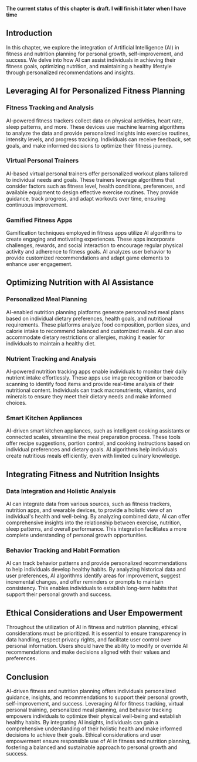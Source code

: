 **The current status of this chapter is draft. I will finish it later when I have time**

Introduction
------------

In this chapter, we explore the integration of Artificial Intelligence (AI) in fitness and nutrition planning for personal growth, self-improvement, and success. We delve into how AI can assist individuals in achieving their fitness goals, optimizing nutrition, and maintaining a healthy lifestyle through personalized recommendations and insights.

Leveraging AI for Personalized Fitness Planning
-----------------------------------------------

### Fitness Tracking and Analysis

AI-powered fitness trackers collect data on physical activities, heart rate, sleep patterns, and more. These devices use machine learning algorithms to analyze the data and provide personalized insights into exercise routines, intensity levels, and progress tracking. Individuals can receive feedback, set goals, and make informed decisions to optimize their fitness journey.

### Virtual Personal Trainers

AI-based virtual personal trainers offer personalized workout plans tailored to individual needs and goals. These trainers leverage algorithms that consider factors such as fitness level, health conditions, preferences, and available equipment to design effective exercise routines. They provide guidance, track progress, and adapt workouts over time, ensuring continuous improvement.

### Gamified Fitness Apps

Gamification techniques employed in fitness apps utilize AI algorithms to create engaging and motivating experiences. These apps incorporate challenges, rewards, and social interaction to encourage regular physical activity and adherence to fitness goals. AI analyzes user behavior to provide customized recommendations and adapt game elements to enhance user engagement.

Optimizing Nutrition with AI Assistance
---------------------------------------

### Personalized Meal Planning

AI-enabled nutrition planning platforms generate personalized meal plans based on individual dietary preferences, health goals, and nutritional requirements. These platforms analyze food composition, portion sizes, and calorie intake to recommend balanced and customized meals. AI can also accommodate dietary restrictions or allergies, making it easier for individuals to maintain a healthy diet.

### Nutrient Tracking and Analysis

AI-powered nutrition tracking apps enable individuals to monitor their daily nutrient intake effortlessly. These apps use image recognition or barcode scanning to identify food items and provide real-time analysis of their nutritional content. Individuals can track macronutrients, vitamins, and minerals to ensure they meet their dietary needs and make informed choices.

### Smart Kitchen Appliances

AI-driven smart kitchen appliances, such as intelligent cooking assistants or connected scales, streamline the meal preparation process. These tools offer recipe suggestions, portion control, and cooking instructions based on individual preferences and dietary goals. AI algorithms help individuals create nutritious meals efficiently, even with limited culinary knowledge.

Integrating Fitness and Nutrition Insights
------------------------------------------

### Data Integration and Holistic Analysis

AI can integrate data from various sources, such as fitness trackers, nutrition apps, and wearable devices, to provide a holistic view of an individual's health and well-being. By analyzing combined data, AI can offer comprehensive insights into the relationship between exercise, nutrition, sleep patterns, and overall performance. This integration facilitates a more complete understanding of personal growth opportunities.

### Behavior Tracking and Habit Formation

AI can track behavior patterns and provide personalized recommendations to help individuals develop healthy habits. By analyzing historical data and user preferences, AI algorithms identify areas for improvement, suggest incremental changes, and offer reminders or prompts to maintain consistency. This enables individuals to establish long-term habits that support their personal growth and success.

Ethical Considerations and User Empowerment
-------------------------------------------

Throughout the utilization of AI in fitness and nutrition planning, ethical considerations must be prioritized. It is essential to ensure transparency in data handling, respect privacy rights, and facilitate user control over personal information. Users should have the ability to modify or override AI recommendations and make decisions aligned with their values and preferences.

Conclusion
----------

AI-driven fitness and nutrition planning offers individuals personalized guidance, insights, and recommendations to support their personal growth, self-improvement, and success. Leveraging AI for fitness tracking, virtual personal training, personalized meal planning, and behavior tracking empowers individuals to optimize their physical well-being and establish healthy habits. By integrating AI insights, individuals can gain a comprehensive understanding of their holistic health and make informed decisions to achieve their goals. Ethical considerations and user empowerment ensure responsible use of AI in fitness and nutrition planning, fostering a balanced and sustainable approach to personal growth and success.
